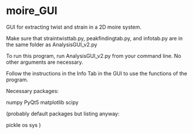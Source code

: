 # moire_GUI
GUI for extracting twist and strain in a 2D moire system.

Make sure that straintwisttab.py, peakfindingtab.py, and infotab.py are
in the same folder as AnalysisGUI_v2.py

To run this program, run AnalysisGUI_v2.py from your command line. No other arguments
are necessary. 

Follow the instructions in the Info Tab in the GUI to use the functions of the program.

Necessary packages:

numpy
PyQt5
matplotlib
scipy

(probably default packages but listing anyway:

pickle
os
sys
)
